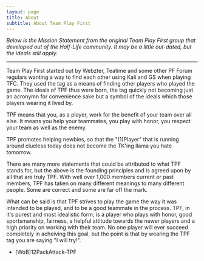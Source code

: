 ```yaml
---
layout: page
title: About
subtitle: About Team Play First
---
```


*Below is the Mission Statement from the original Team Play First group that developed out of the Half-Life community. It may be a little out-dated, but the ideals still apply.*

---

Team Play First started out by Webzter, Teatime and some other PF Forum regulars wanting a way to find each other using Kali and GS when playing TFC. They used the tag as a means of finding other players who played the game. The ideals of TPF thus were born, the tag quickly not becoming just an acronymn for convenience sake but a symbol of the ideals which those players wearing it lived by.

TPF means that you, as a player, work for the benefit of your team over all else. It means you help your teammates, you play with honor, you respect your team as well as the enemy.

TPF promotes helping newbies, so that the "(1)Player" that is running around clueless today does not become the TK'ing llama you hate tomorrow.

There are many more statements that could be attributed to what TPF stands for, but the above is the founding principles and is agreed upon by all that are truly TPF. With well over 1,000 members current or past members, TPF has taken on many different meanings to many different people. Some are correct and some are far off the mark.

What can be said is that TPF strives to play the game the way it was intended to be played, and to be a good teammate in the process. TPF, in it's purest and most idealistic form, is a player who plays with honor, good sportsmanship, fairness, a helpful attitude towards the newer players and a high priority on working with their team. No one player will ever succeed completely in acheiving this goal, but the point is that by wearing the TPF tag you are saying "I will try!".

- [WoB]12PackAttack-TPF